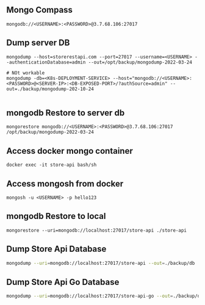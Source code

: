 ## Mongo Compass
```
mongodb://<USERNAME>:<PASSWORD>@3.7.68.106:27017
```

## Dump server DB

```shell
mongodump --host=storerestapi.com --port=27017 --username=<USERNAME> --authenticationDatabase=admin --out=/opt/backup/mongodump-2022-03-24

# NOt workable
mongodump -db=<K8s-DEPLOYMENT-SERVICE> --host="mongodb://<USERNAME>:<PASSWORD>@<SERVER-IP>:<DB-EXPOSED-PORT>/?authSource=admin" --out=./backup/mongodump-202-10-24


```
## mongodb Restore to server db

```shell
mongorestore mongodb://<USERNAME>:<PASSWORD>@3.7.68.106:27017 /opt/backup/mongodump-2022-03-24
```

## Access docker mongo container
```shell
docker exec -it store-api bash/sh
```
## Access mongosh from docker
```shell
mongosh -u <USERNAME> -p hello123
```


<!-- Localhost -->
## mongodb Restore to local
```shell
mongorestore --uri=mongodb://localhost:27017/store-api ./store-api
```

## Dump Store Api Database
```sh
mongodump --uri=mongodb://localhost:27017/store-api --out=./backup/db
```


## Dump Store Api Go Database
```sh
mongodump --uri=mongodb://localhost:27017/store-api-go --out=./backup/db
```